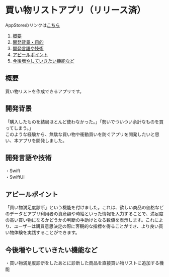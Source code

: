 # 買い物リストアプリ（リリース済）

AppStoreのリンクは[こちら](https://apps.apple.com/us/app/買い物リストアプリ/id6449244738)

1. [概要](#概要)
2. [開発背景・目的](#開発背景)
3. [開発言語や技術](#開発言語や技術)
4. [アピールポイント](#アピールポイント)
5. [今後増やしていきたい機能など](#今後増やしていきたい機能など)

## 概要
買い物リストを作成できるアプリです。

## 開発背景
「購入したものを結局ほとんど使わなかった。」「勢いでついつい余計なものを買ってしまう。」<br>
このような経験から、無駄な買い物や衝動買いを防ぐアプリを開発したいと思い、本アプリを開発しました。

## 開発言語や技術
・Swift<br>
・SwiftUI

## アピールポイント
「買い物満足度診断」という機能を付けました。これは、欲しい商品の価格などのデータとアプリ利用者の資産額や時給といった情報を入力することで、満足度の高い買い物になるかどうかの判断の手助けとなる数値を表示します。これにより、ユーザーは購買意思決定の際に客観的な指標を得ることができ、より良い買い物体験を実践することができます。

## 今後増やしていきたい機能など
・買い物満足度診断をしたあとに診断した商品を直接買い物リストに追加する機能
